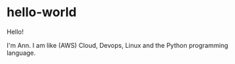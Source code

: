 # hello-world

Hello!

I'm Ann. I am like (AWS) Cloud, Devops, Linux and the Python programming language.
